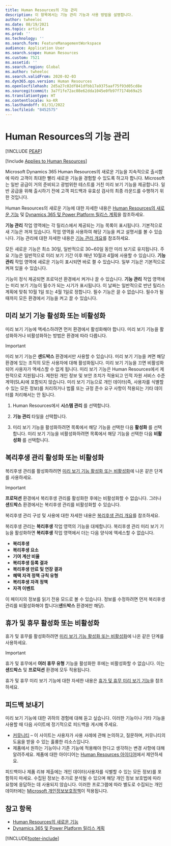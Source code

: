 ```yaml
---
title: Human Resources의 기능 관리
description: 이 항목에서는 기능 관리 기능과 사용 방법을 설명합니다.
author: twheeloc
ms.date: 08/19/2021
ms.topic: article
ms.prod: ''
ms.technology: ''
ms.search.form: FeatureManagementWorkspace
audience: Application User
ms.search.scope: Human Resources
ms.custom: 7521
ms.assetid: ''
ms.search.region: Global
ms.author: twheeloc
ms.search.validFrom: 2020-02-03
ms.dyn365.ops.version: Human Resources
ms.openlocfilehash: 2d5a27c02df841dfbb17a9375aaf75f93d05cd8e
ms.sourcegitcommit: 3a7f1fe72ac08e62dda1045e0fb97f7174b69a25
ms.translationtype: HT
ms.contentlocale: ko-KR
ms.lasthandoff: 01/31/2022
ms.locfileid: "8452575"
---
```

# <a name="manage-features-in-human-resources"></a>Human Resources의 기능 관리


[!INCLUDE [PEAP](../includes/peap-1.md)]

[!include [Applies to Human Resources](../includes/applies-to-hr.md)]

Microsoft Dynamics 365 Human Resources의 새로운 기능을 지속적으로 출시함에 따라 고객이 최대한 빨리 새로운 기능을 경험할 수 있도록 하고자 합니다. Microsoft는 일반 공급이 거의 준비되고 광범위한 테스트를 거친 미리 보기 기능을 제공합니다. 일반 공급을 위해 출시하기 전에 고객 피드백과 유효성 검사의 최종 라운드를 수행하기 위한 것입니다.

Human Resources의 새로운 기능에 대한 자세한 내용은 [Human Resources의 새로운 기능](hr-admin-whats-new.md) 및 [Dynamics 365 및 Power Platform 릴리스 계획](/dynamics365/release-plans/?panel=products1#pivot=products)을 참조하세요.

**기능 관리** 작업 영역에는 각 릴리스에서 제공되는 기능 목록이 표시됩니다. 기본적으로 새 기능은 꺼져 있습니다. 작업 영역을 사용하여 해당 기능을 켜고 설명서를 볼 수 있습니다. 기능 관리에 대한 자세한 내용은 [기능 관리 개요](../fin-ops-core/fin-ops/get-started/feature-management/feature-management-overview.md)를 참조하세요.

모든 새로운 기능은 최소 30일, 일반적으로 30~60일 동안 미리 보기로 유지됩니다. 주요 기능은 일반적으로 미리 보기 기간 이후 매년 10월과 4월에 사용할 수 있습니다. **기능 관리** 작업 영역에 새로운 기능이 표시되면 바로 켤 수 있습니다. 일부 기능은 기본적으로 켜져 있을 수 있습니다.

기능이 정식 제공되면 프로덕션 환경에서 켜거나 끌 수 있습니다. **기능 관리** 작업 영역에는 미리 보기 기능이 필수가 되는 시기가 표시됩니다. 이 날짜는 일반적으로 반년 릴리스 계획에 맞춰 10월 1일 또는 4월 1일로 정합니다. 필수 기능은 끌 수 없습니다. 필수가 될 때까지 모든 환경에서 기능을 켜고 끌 수 있습니다.

## <a name="enable-or-disable-preview-features"></a>미리 보기 기능 활성화 또는 비활성화

미리 보기 기능에 액세스하려면 먼저 환경에서 활성화해야 합니다. 미리 보기 기능을 활성화하거나 비활성화하는 방법은 환경에 따라 다릅니다.

> [!IMPORTANT]
> 미리 보기 기능은 **샌드박스** 환경에서만 사용할 수 있습니다. 미리 보기 기능을 켜면 해당 환경에 있는 조직의 모든 사용자에 대해 활성화됩니다. 미리 보기 기능을 끄면 비활성화되어 사용자가 액세스할 수 없게 됩니다. 미리 보기 기능은 Human Resources에서 제한적으로 지원됩니다. 제한된 개인 정보 및 보안 조치가 적용되고 인적 자원 서비스 수준 계약(SLA)에 포함되지 않습니다. 미리 보기 기능으로 개인 데이터(즉, 사용자를 식별할 수 있는 모든 정보)를 처리하거나 법률 또는 규정 준수 요구 사항이 적용되는 기타 데이터를 처리해서는 안 됩니다.

1. Human Resources에서 **시스템 관리** 를 선택합니다.

2. **기능 관리** 타일을 선택합니다.

3. 미리 보기 기능을 활성화하려면 목록에서 해당 기능을 선택한 다음 **활성화** 를 선택합니다. 미리 보기 기능을 비활성화하려면 목록에서 해당 기능을 선택한 다음 **비활성화** 를 선택합니다.

## <a name="enable-or-disable-benefits-management"></a>복리후생 관리 활성화 또는 비활성화

복리후생 관리를 활성화하려면 [미리 보기 기능 활성화 또는 비활성화](hr-admin-manage-features.md?enable-or-disable-preview-features)에 나온 같은 단계를 사용하세요.

> [!IMPORTANT]
> **프로덕션** 환경에서 복리후생 관리를 활성화한 후에는 비활성화할 수 없습니다. 그러나 **샌드박스** 환경에서는 복리후생 관리를 비활성화할 수 있습니다.

복리후생 관리 구성 및 사용에 대한 자세한 내용은 [복리후생 관리 개요](hr-benefits-management-overview.md)를 참조하세요.

복리후생 관리는 **복리후생** 작업 영역의 기능을 대체합니다. 복리후생 관리 미리 보기 기능을 활성화하면 **복리후생** 작업 영역에서 더는 다음 양식에 액세스할 수 없습니다.

- **복리후생**
- **복리후생 요소**
- **기여 계산 비율**
- **복리후생 등록 결과**
- **복리후생 만료 및 연장 결과**
- **혜택 자격 정책 규칙 유형**
- **복리후생 자격 정책**
- **자격 이벤트**

이 페이지의 정보를 읽기 전용 모드로 볼 수 있습니다. 정보를 수정하려면 먼저 복리후생 관리를 비활성화해야 합니다(**샌드박스** 환경에만 해당).

## <a name="enable-or-disable-leave-and-absence"></a>휴가 및 휴무 활성화 또는 비활성화

휴가 및 휴무를 활성화하려면 [미리 보기 기능 활성화 또는 비활성화](hr-admin-manage-features.md?enable-or-disable-preview-features)에 나온 같은 단계를 사용하세요.

> [!IMPORTANT]
> 휴가 및 휴무에서 **여러 휴무 유형** 기능을 활성화한 후에는 비활성화할 수 없습니다. 이는 **샌드박스** 및 **프로덕션** 환경에 모두 적용됩니다.

휴가 및 휴무 미리 보기 기능에 대한 자세한 내용은 [휴가 및 휴무 미리 보기 기능](hr-leave-and-absence-overview.md?leave-and-absence-preview-features)을 참조하세요.

## <a name="send-us-feedback"></a>피드백 보내기

미리 보기 기능에 대한 귀하의 경험에 대해 듣고 싶습니다. 이러한 기능이나 기타 기능을 사용할 때 다음 사이트에 정기적으로 피드백을 게시해 주세요.

- [커뮤니티](https://community.dynamics.com/enterprise/f/759?pi53869=0&category=Talent) – 이 사이트는 사용자가 사용 사례에 관해 논의하고, 질문하며, 커뮤니티의 도움을 받을 수 있는 훌륭한 리소스입니다.
- 제품에서 원하는 기능이나 기존 기능에 적용해야 한다고 생각하는 변경 사항에 대해 알려주세요. 제품에 대한 아이디어는 [Human Resources 아이디어](https://powerusers.microsoft.com/t5/Ideas-for-Human-Resources/idb-p/HumanResources)에서 제안하세요.
    
피드백이나 제품 리뷰 제출에는 개인 데이터(사용자를 식별할 수 있는 모든 정보)를 포함하지 마세요. 수집된 정보는 추가로 분석될 수 있으며 해당 개인 정보 보호법에 따라 요청에 응답하는 데 사용되지 않습니다. 이러한 프로그램에 따라 별도로 수집되는 개인 데이터에는 [Microsoft 개인정보보호정책](https://privacy.microsoft.com/privacystatement)이 적용됩니다.

## <a name="see-also"></a>참고 항목

- [Human Resources의 새로운 기능](hr-admin-whats-new.md)
- [Dynamics 365 및 Power Platform 릴리스 계획](/dynamics365/release-plans/?panel=products1#pivot=products)

[!INCLUDE[footer-include](../includes/footer-banner.md)]
